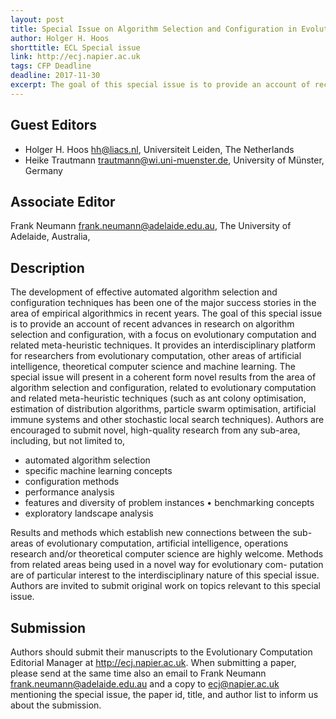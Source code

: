 ```yaml
---
layout: post
title: Special Issue on Algorithm Selection and Configuration in Evolutionary Computation, Evolutionary Computation Journal, MIT Press
author: Holger H. Hoos
shorttitle: ECL Special issue
link: http://ecj.napier.ac.uk
tags: CFP Deadline
deadline: 2017-11-30
excerpt: The goal of this special issue is to provide an account of recent advances in research on algorithm selection and configuration, with a focus on evolutionary computation and related meta-heuristic techniques.  
---
```


## Guest Editors

+ Holger H. Hoos <hh@liacs.nl>, Universiteit Leiden, The Netherlands
+ Heike Trautmann <trautmann@wi.uni-muenster.de>, University of Münster, Germany

## Associate Editor

Frank Neumann <frank.neumann@adelaide.edu.au>, The University of Adelaide, Australia, 

## Description

The development of effective automated algorithm selection and configuration techniques has been one of the major success stories in the area of empirical algorithmics in recent years. The goal of this special issue is to provide an account of recent advances in research on algorithm selection and configuration, with a focus on evolutionary computation and related meta-heuristic techniques. It provides an interdisciplinary platform for researchers from evolutionary computation, other areas of artificial intelligence, theoretical computer science and machine learning. The special issue will present in a coherent form novel results from the area of algorithm selection and configuration, related to evolutionary computation and related meta-heuristic techniques (such as ant colony optimisation, estimation of distribution algorithms, particle swarm optimisation, artificial immune systems and other stochastic local search techniques). Authors are encouraged to submit novel, high-quality research from any sub-area, including, but not limited to,

+ automated algorithm selection
+ specific machine learning concepts
+ configuration methods
+ performance analysis
+ features and diversity of problem instances • benchmarking concepts
+ exploratory landscape analysis

Results and methods which establish new connections between the sub-areas of evolutionary computation, artificial intelligence, operations research and/or theoretical computer science are highly welcome. Methods from related areas being used in a novel way for evolutionary com- putation are of particular interest to the interdisciplinary nature of this special issue. Authors are invited to submit original work on topics relevant to this special issue.

## Submission

Authors should submit their manuscripts to the Evolutionary Computation Editorial Manager at http://ecj.napier.ac.uk. When submitting a paper, please send at the same time also an email to Frank Neumann <frank.neumann@adelaide.edu.au> and a copy to ecj@napier.ac.uk mentioning the special issue, the paper id, title, and author list to inform us about the submission.

